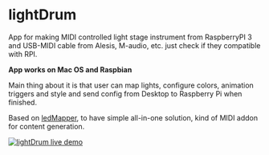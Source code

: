 # lightDrum

App for making MIDI controlled light stage instrument from RaspberryPI 3 and USB-MIDI cable from Alesis, M-audio, etc. just check if they compatible with RPI.

__App works on Mac OS and Raspbian__

Main thing about it is that user can map lights, configure colors, animation triggers and style and send config from Desktop to Raspberry Pi when finished.

Based on [ledMapper](https://github.com/techtim/ledMapper), to have simple all-in-one solution, kind of MIDI addon for content generation.

[![lightDrum live demo](https://i.ytimg.com/vi/TK-nKPbnjm8/hqdefault.jpg)](https://youtu.be/TK-nKPbnjm8)
